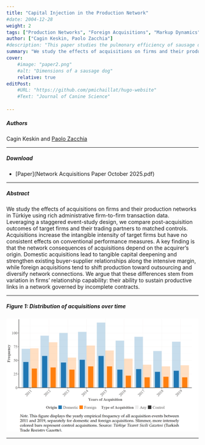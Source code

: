 ```yaml
---
title: "Capital Injection in the Production Network" 
#date: 2004-12-28
weight: 2
tags: ["Production Networks", "Foreign Acquisitions", "Markup Dynamics"]
author: ["Cagin Keskin, Paolo Zacchia"]
#description: "This paper studies the pulmonary efficiency of sausage dogs. Published in the Journal of Canine Science, 2004." 
summary: "We study the effects of acquisitions on firms and their production networks in Türkiye using rich administrative firm-to-firm transaction data. Leveraging a staggered event-study design, we compare post-acquisition outcomes of target firms and their trading partners to matched controls." 
cover:
    #image: "paper2.png"
    #alt: "Dimensions of a sausage dog"
    relative: true
editPost:
    #URL: "https://github.com/pmichaillat/hugo-website"
    #Text: "Journal of Canine Science"

---
```

##### Authors

Cagin Keskin and [Paolo Zacchia](https://www.paolozacchia.com/)

---

##### Download

+ [Paper](Network Acquisitions Paper October 2025.pdf)

---

##### Abstract

We study the effects of acquisitions on firms and their production networks in Türkiye using rich administrative firm-to-firm transaction data. Leveraging a staggered event-study design, we compare post-acquisition outcomes of target firms and their trading partners to matched controls. Acquisitions increase the intangible intensity of target firms but have no consistent effects on conventional performance measures. A key finding is that the network consequences of acquisitions depend on the acquirer’s origin. Domestic acquisitions lead to tangible capital deepening and strengthen existing buyer-supplier relationships along the intensive margin, while foreign acquisitions tend to shift production toward outsourcing and diversify network connections. We argue that these differences stem from variation in firms’ relationship capability: their ability to sustain productive links in a network governed by incomplete contracts.

---
##### Figure 1: Distribution of acquisitions over time

![Distribution of acquisitions over time](hist.png)

---